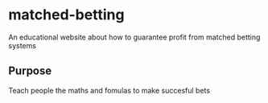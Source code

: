 # matched-betting
An educational website about how to guarantee profit from matched betting systems

## Purpose 
<p>Teach people the maths and fomulas to make succesful bets </p>
